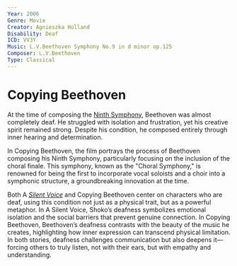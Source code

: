 ```yaml
---
Year: 2006
Genre: Movie
Creator: Agnieszka Holland
Disability: Deaf
ICD: VV3Y
Music: L.V.Beethoven Symphony No.9 in d minor op.125
Composer: L.V.Beethoven
Type: Classical
---
```


 # Copying Beethoven
 At the time of composing the [Ninth Symphony](https://www.youtube.com/watch?v=RbWmav17OEA), Beethoven was almost completely deaf.
He struggled with isolation and frustration, yet his creative spirit remained strong.
Despite his condition, he composed entirely through inner hearing and determination.​
 
 In Copying Beethoven, the film portrays the process of Beethoven composing his Ninth Symphony, particularly focusing on the inclusion of the choral finale. This symphony, known as the "Choral Symphony," is renowned for being the first to incorporate vocal soloists and a choir into a symphonic structure, a groundbreaking innovation at the time.

Both A [*Silent Voice*](Lim_seokhyeon) and Copying Beethoven center on characters who are deaf, using this condition not just as a physical trait, but as a powerful metaphor. In A Silent Voice, Shoko’s deafness symbolizes emotional isolation and the social barriers that prevent genuine connection. In Copying Beethoven, Beethoven’s deafness contrasts with the beauty of the music he creates, highlighting how inner expression can transcend physical limitation. In both stories, deafness challenges communication but also deepens it—forcing others to truly listen, not with their ears, but with empathy and understanding.
